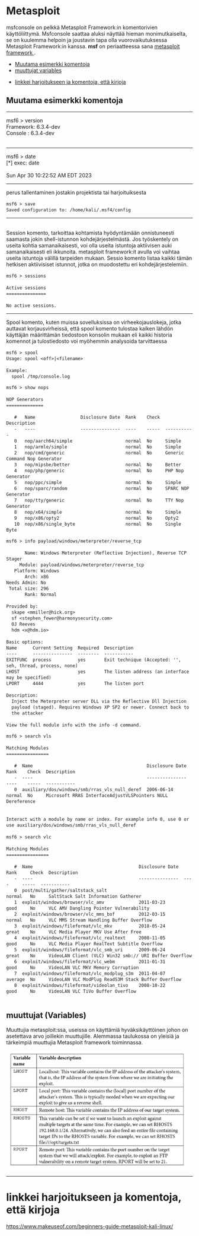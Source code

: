 # Metasploit

msfconsole on pelkkä Metasploit Framework:in komentorivien käyttöliittymä. Msfconsole saattaa aluksi näyttää hieman monimutkaiselta, se on kuulemma helpoin ja joustavin tapa olla vuorovaikutuksessa Metasploit Framework:in kanssa. <b>msf</b> on periaatteessa sana <ins> metasploit framework </ins>.

* [Muutama esimerkki komentoja](#muutama-esimerkki-komentoja)
* [muuttujat variables](#muuttujat-variables)
- [linkkei harjoitukseen ja komentoja, että kirjoja](#linkkei-harjoitukseen-ja-komentoja-että-kirjoja)

## Muutama esimerkki komentoja <br>
<hr>
msf6 > version <br> 
Framework: 6.3.4-dev <br>
Console  : 6.3.4-dev <br>
<br><hr>

msf6 > date <br> 
[*] exec: date <br>
<br>
Sun Apr 30 10:22:52 AM EDT 2023
<hr>


perus tallentaminen jostakin projektista tai harjoituiksesta 
```
msf6 > save 
Saved configuration to: /home/kali/.msf4/config
```

<hr>
<br> 
Session komento, tarkoittaa kohtamista hyödyntämään onnistuneesti saamasta jokin shell-istunnon kohdejärjestelmästä. Jos työskentely on useita kohtia samanaikaisesti, voi olla useita istuntoja aktiivisen auki samanaikaisesti eli ikkunoita. metasploit framework:it avulla voi vaihtaa useita istuntoja välillä tarpeiden mukaan. Sessio komento listaa kaikki tämän hetkisen aktiivisiset istunnot, jotka on muodostettu eri kohdejärjestelemiin.

```
msf6 > sessions 

Active sessions 
=============== 

No active sessions.
```

<hr>
Spool komento, kuten muissa sovelluksissa on virheekojauslokeja, jotka auttavat korjausvirheissä, että spool komento tulostaa kaiken lähdön käyttäjän määrittämän tiedostoon konsolin mukaan eli kaikki historia komennot ja tulostiedosto voi myöhemmin analysoida tarvittaessa<br>

```
msf6 > spool 
Usage: spool <off>|<filename> 

Example: 
  spool /tmp/console.log 
```


```
msf6 > show nops

NOP Generators
==============

   #   Name                 Disclosure Date  Rank    Check  Description
   -   ----                 ---------------  ----    -----  -----------
   0   nop/aarch64/simple                    normal  No     Simple
   1   nop/armle/simple                      normal  No     Simple
   2   nop/cmd/generic                       normal  No     Generic Command Nop Generator
   3   nop/mipsbe/better                     normal  No     Better
   4   nop/php/generic                       normal  No     PHP Nop Generator
   5   nop/ppc/simple                        normal  No     Simple
   6   nop/sparc/random                      normal  No     SPARC NOP Generator
   7   nop/tty/generic                       normal  No     TTY Nop Generator                                     
   8   nop/x64/simple                        normal  No     Simple                                                
   9   nop/x86/opty2                         normal  No     Opty2
   10  nop/x86/single_byte                   normal  No     Single Byte

```

```
msf6 > info payload/windows/meterpreter/reverse_tcp

       Name: Windows Meterpreter (Reflective Injection), Reverse TCP Stager
     Module: payload/windows/meterpreter/reverse_tcp
   Platform: Windows
       Arch: x86
Needs Admin: No
 Total size: 296
       Rank: Normal

Provided by:
  skape <mmiller@hick.org>
  sf <stephen_fewer@harmonysecurity.com>
  OJ Reeves
  hdm <x@hdm.io>

Basic options:
Name      Current Setting  Required  Description
----      ---------------  --------  -----------
EXITFUNC  process          yes       Exit technique (Accepted: '', seh, thread, process, none)
LHOST                      yes       The listen address (an interface may be specified)
LPORT     4444             yes       The listen port

Description:
  Inject the Meterpreter server DLL via the Reflective Dll Injection 
  payload (staged). Requires Windows XP SP2 or newer. Connect back to 
  the attacker

View the full module info with the info -d command.

```

```
msf6 > search vls

Matching Modules
================

   #  Name                                           Disclosure Date  Rank    Check  Description
   -  ----                                           ---------------  ----    -----  -----------
   0  auxiliary/dos/windows/smb/rras_vls_null_deref  2006-06-14       normal  No     Microsoft RRAS InterfaceAdjustVLSPointers NULL Dereference


Interact with a module by name or index. For example info 0, use 0 or use auxiliary/dos/windows/smb/rras_vls_null_deref

msf6 > search vlc

Matching Modules
================

   #  Name                                        Disclosure Date  Rank     Check  Description
   -  ----                                        ---------------  ----     -----  -----------
   0  post/multi/gather/saltstack_salt                             normal   No     SaltStack Salt Information Gatherer
   1  exploit/windows/browser/vlc_amv             2011-03-23       good     No     VLC AMV Dangling Pointer Vulnerability
   2  exploit/windows/browser/vlc_mms_bof         2012-03-15       normal   No     VLC MMS Stream Handling Buffer Overflow
   3  exploit/windows/fileformat/vlc_mkv          2018-05-24       great    No     VLC Media Player MKV Use After Free
   4  exploit/windows/fileformat/vlc_realtext     2008-11-05       good     No     VLC Media Player RealText Subtitle Overflow
   5  exploit/windows/fileformat/vlc_smb_uri      2009-06-24       great    No     VideoLAN Client (VLC) Win32 smb:// URI Buffer Overflow
   6  exploit/windows/fileformat/vlc_webm         2011-01-31       good     No     VideoLAN VLC MKV Memory Corruption
   7  exploit/windows/fileformat/vlc_modplug_s3m  2011-04-07       average  No     VideoLAN VLC ModPlug ReadS3M Stack Buffer Overflow
   8  exploit/windows/fileformat/videolan_tivo    2008-10-22       good     No     VideoLAN VLC TiVo Buffer Overflow


```

## muuttujat (Variables)

Muuttujia metasploit:ssa, useissa on käyttämiä hyväksikäyttöinen johon on asetettava arvo joillekin muuttujille. Alemmassa taulukossa on yleisiä ja tärkeimpiä muuttujia Metasploit framework toiminnassa.

![Alt text](metasploit-image/metasploit-variables.PNG)


<hr>

# linkkei harjoitukseen ja komentoja, että kirjoja <br>

https://www.makeuseof.com/beginners-guide-metasploit-kali-linux/ <br>


